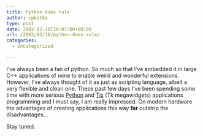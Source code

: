 ```yaml
---
title: Python does rule
author: cpbotha
type: post
date: 2002-02-10T20:07:00+00:00
url: /2002/02/10/python-does-rule/
categories:
  - Uncategorized

---
```

I&#8217;ve always been a fan of python. So much so that I&#8217;ve embedded it in large C++ applications of mine to enable weird and wonderful extensions. However, I&#8217;ve always thought of it as just as scripting language, albeit a very flexible and clean one. These past few days I&#8217;ve been spending some time with more serious [Python][1] and [Tix][2] (Tk megawidgets) applications programming and I must say, I am really impressed. On modern hardware the advantages of creating applications this way **far** outstrip the disadvantages&#8230;

Stay tuned.

 [1]: http://www.python.org/
 [2]: http://tix.sourceforge.net/
